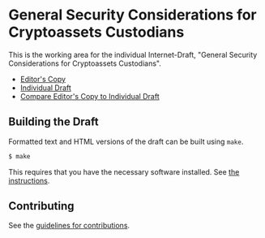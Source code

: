# General Security Considerations for Cryptoassets Custodians

This is the working area for the individual Internet-Draft, "General Security Considerations for Cryptoassets Custodians".

* [Editor's Copy](https://cgtf.github.io/draft-crypto-assets-security-considerations/#go.draft-vcgtf-crypto-assets-security-considerations.html)
* [Individual Draft](https://tools.ietf.org/html/draft-vcgtf-crypto-assets-security-considerations)
* [Compare Editor's Copy to Individual Draft](https://cgtf.github.io/draft-crypto-assets-security-considerations/#go.draft-vcgtf-crypto-assets-security-considerations.diff)

## Building the Draft

Formatted text and HTML versions of the draft can be built using `make`.

```sh
$ make
```

This requires that you have the necessary software installed.  See
[the instructions](https://github.com/martinthomson/i-d-template/blob/master/doc/SETUP.md).


## Contributing

See the
[guidelines for contributions](https://github.com/cgtf/draft-crypto-assets-security-considerations/blob/master/CONTRIBUTING.md).
